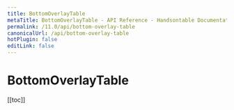 ```yaml
---
title: BottomOverlayTable
metaTitle: BottomOverlayTable - API Reference - Handsontable Documentation
permalink: /11.0/api/bottom-overlay-table
canonicalUrl: /api/bottom-overlay-table
hotPlugin: false
editLink: false
---
```


# BottomOverlayTable

[[toc]]

